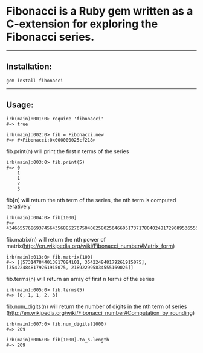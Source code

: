 Fibonacci is a Ruby gem written as a C-extension for exploring the Fibonacci series.
===============================================================================

-------------------------------------------------------------------------------
Installation:
-------------------------------------------------------------------------------

    gem install fibonacci

-------------------------------------------------------------------------------
Usage:
-------------------------------------------------------------------------------

    irb(main):001:0> require 'fibonacci'
    #=> true

    irb(main):002:0> fib = Fibonacci.new
    #=> #<Fibonacci:0x000000025cf218>

 fib.print(n) will print the first n terms of the series

    irb(main):003:0> fib.print(5)
    #=> 0
        1
        1
        2
        3

 fib[n] will return the nth term of the series, the nth term is computed
iteratively

    irb(main):004:0> fib[1000]
    #=> 43466557686937456435688527675040625802564660517371780402481729089536555417949051890403879840079255169295922593080322634775209689623239873322471161642996440906533187938298969649928516003704476137795166849228875

 fib.matrix(n) will return the nth power of matrix(http://en.wikipedia.org/wiki/Fibonacci_number#Matrix_form)

    irb(main):013:0> fib.matrix(100)
    #=> [[573147844013817084101, 354224848179261915075], [354224848179261915075, 218922995834555169026]]


 fib.terms(n) will return an array of first n terms of the series

    irb(main):005:0> fib.terms(5)
    #=> [0, 1, 1, 2, 3]

 fib.num_digits(n) will return the number of digits in the nth term of series
 (http://en.wikipedia.org/wiki/Fibonacci_number#Computation_by_rounding)

    irb(main):007:0> fib.num_digits(1000)
    #=> 209

    irb(main):006:0> fib[1000].to_s.length
    #=> 209
